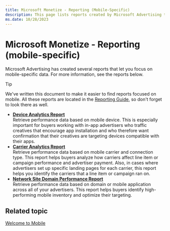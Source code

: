 ```yaml
---
title: Microsoft Monetize - Reporting (Mobile-Specific)
description: This page lists reports created by Microsoft Advertising that helps you focus on mobile-specific data. 
ms.date: 10/28/2023
---
```



# Microsoft Monetize - Reporting (mobile-specific)

Microsoft Advertising has created several reports that let you
focus on mobile-specific data. For more information, see the reports
below.

> [!TIP]
> We've written this document to make it easier to find reports focused on mobile. All these reports are located in the [Reporting Guide](reporting-guide.md), so don't forget to look there as well.

- **[Device Analytics Report](device-analytics-report.md)**  
  Retrieve performance data based on mobile device. This is especially
  important for buyers working with in-app advertisers who traffic
  creatives that encourage app installation and who therefore want
  confirmation that their creatives are targeting devices compatible
  with their apps.
- **[Carrier Analytics Report](carrier-analytics-report.md)**  
  Retrieve performance data based on mobile carrier and connection type.
  This report helps buyers analyze how carriers affect
  line item or campaign performance and
  advertiser payment. Also, in cases where advertisers set up specific
  landing pages for each carrier, this report helps you identify the
  carriers that a line item or campaign ran on.
- **[Network Site Domain Performance Report](network-site-domain-performance-report.md)**  
  Retrieve performance data based on domain or mobile application across
  all of your advertisers. This report helps buyers identify
  high-performing mobile inventory and optimize their targeting.

## Related topic

[Welcome to Mobile](welcome-to-mobile.md)